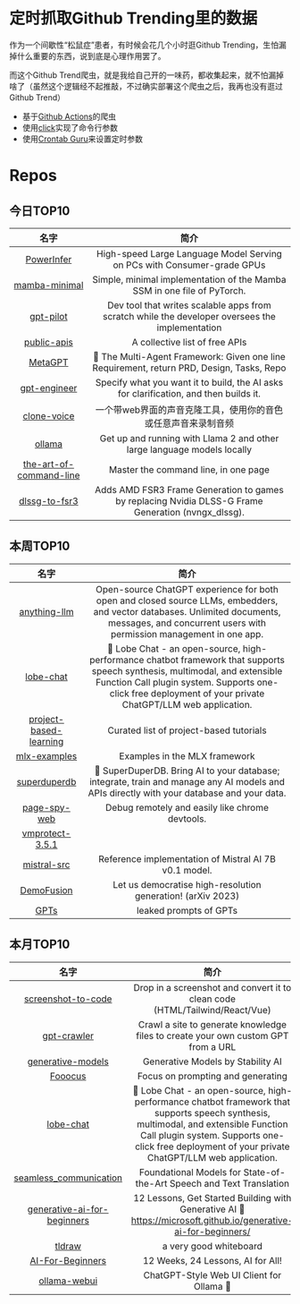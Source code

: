 # 定时抓取Github Trending里的数据

作为一个间歇性“松鼠症”患者，有时候会花几个小时逛Github Trending，生怕漏掉什么重要的东西，说到底是心理作用罢了。

而这个Github Trend爬虫，就是我给自己开的一味药，都收集起来，就不怕漏掉啥了（虽然这个逻辑经不起推敲，不过确实部署这个爬虫之后，我再也没有逛过Github Trend）

* 基于[Github Actions](https://docs.github.com/en/actions)的爬虫
* 使用[click](https://github.com/pallets/click)实现了命令行参数
* 使用[Crontab Guru](https://crontab.guru/)来设置定时参数

# Repos
## 今日TOP10 
<!-- START OF DAILY_TOP10_REPOS -->
| 名字 | 简介 |
| :----: | :----: |
| [PowerInfer](https://github.com/SJTU-IPADS/PowerInfer) | High-speed Large Language Model Serving on PCs with Consumer-grade GPUs |
| [mamba-minimal](https://github.com/johnma2006/mamba-minimal) | Simple, minimal implementation of the Mamba SSM in one file of PyTorch. |
| [gpt-pilot](https://github.com/Pythagora-io/gpt-pilot) | Dev tool that writes scalable apps from scratch while the developer oversees the implementation |
| [public-apis](https://github.com/public-apis/public-apis) | A collective list of free APIs |
| [MetaGPT](https://github.com/geekan/MetaGPT) | 🌟 The Multi-Agent Framework: Given one line Requirement, return PRD, Design, Tasks, Repo |
| [gpt-engineer](https://github.com/gpt-engineer-org/gpt-engineer) | Specify what you want it to build, the AI asks for clarification, and then builds it. |
| [clone-voice](https://github.com/jianchang512/clone-voice) | 一个带web界面的声音克隆工具，使用你的音色或任意声音来录制音频 |
| [ollama](https://github.com/jmorganca/ollama) | Get up and running with Llama 2 and other large language models locally |
| [the-art-of-command-line](https://github.com/jlevy/the-art-of-command-line) | Master the command line, in one page |
| [dlssg-to-fsr3](https://github.com/Nukem9/dlssg-to-fsr3) | Adds AMD FSR3 Frame Generation to games by replacing Nvidia DLSS-G Frame Generation (nvngx_dlssg). |
<!-- END OF DAILY_TOP10_REPOS -->

## 本周TOP10
<!-- START OF WEEKLY_TOP10_REPOS -->
| 名字 | 简介 |
| :----: | :----: |
| [anything-llm](https://github.com/Mintplex-Labs/anything-llm) | Open-source ChatGPT experience for both open and closed source LLMs, embedders, and vector databases. Unlimited documents, messages, and concurrent users with permission management in one app. |
| [lobe-chat](https://github.com/lobehub/lobe-chat) | 🤖 Lobe Chat - an open-source, high-performance chatbot framework that supports speech synthesis, multimodal, and extensible Function Call plugin system. Supports one-click free deployment of your private ChatGPT/LLM web application. |
| [project-based-learning](https://github.com/practical-tutorials/project-based-learning) | Curated list of project-based tutorials |
| [mlx-examples](https://github.com/ml-explore/mlx-examples) | Examples in the MLX framework |
| [superduperdb](https://github.com/SuperDuperDB/superduperdb) | 🔮 SuperDuperDB. Bring AI to your database; integrate, train and manage any AI models and APIs directly with your database and your data. |
| [page-spy-web](https://github.com/HuolalaTech/page-spy-web) | Debug remotely and easily like chrome devtools. |
| [vmprotect-3.5.1](https://github.com/jmpoep/vmprotect-3.5.1) |  |
| [mistral-src](https://github.com/mistralai/mistral-src) | Reference implementation of Mistral AI 7B v0.1 model. |
| [DemoFusion](https://github.com/PRIS-CV/DemoFusion) | Let us democratise high-resolution generation! (arXiv 2023) |
| [GPTs](https://github.com/linexjlin/GPTs) | leaked prompts of GPTs |
<!-- END OF WEEKLY_TOP10_REPOS -->

## 本月TOP10
<!-- START OF MONTHLY_TOP10_REPOS -->
| 名字 | 简介 |
| :----: | :----: |
| [screenshot-to-code](https://github.com/abi/screenshot-to-code) | Drop in a screenshot and convert it to clean code (HTML/Tailwind/React/Vue) |
| [gpt-crawler](https://github.com/BuilderIO/gpt-crawler) | Crawl a site to generate knowledge files to create your own custom GPT from a URL |
| [generative-models](https://github.com/Stability-AI/generative-models) | Generative Models by Stability AI |
| [Fooocus](https://github.com/lllyasviel/Fooocus) | Focus on prompting and generating |
| [lobe-chat](https://github.com/lobehub/lobe-chat) | 🤖 Lobe Chat - an open-source, high-performance chatbot framework that supports speech synthesis, multimodal, and extensible Function Call plugin system. Supports one-click free deployment of your private ChatGPT/LLM web application. |
| [seamless_communication](https://github.com/facebookresearch/seamless_communication) | Foundational Models for State-of-the-Art Speech and Text Translation |
| [generative-ai-for-beginners](https://github.com/microsoft/generative-ai-for-beginners) | 12 Lessons, Get Started Building with Generative AI 🔗 https://microsoft.github.io/generative-ai-for-beginners/ |
| [tldraw](https://github.com/tldraw/tldraw) | a very good whiteboard |
| [AI-For-Beginners](https://github.com/microsoft/AI-For-Beginners) | 12 Weeks, 24 Lessons, AI for All! |
| [ollama-webui](https://github.com/ollama-webui/ollama-webui) | ChatGPT-Style Web UI Client for Ollama 🦙 |
<!-- END OF MONTHLY_TOP10_REPOS -->

